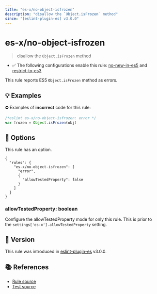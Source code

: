 ```yaml
---
title: "es-x/no-object-isfrozen"
description: "disallow the `Object.isFrozen` method"
since: "[eslint-plugin-es] v3.0.0"
---
```


# es-x/no-object-isfrozen
> disallow the `Object.isFrozen` method

- ✅ The following configurations enable this rule: [no-new-in-es5] and [restrict-to-es3]

This rule reports ES5 `Object.isFrozen` method as errors.

## 💡 Examples

⛔ Examples of **incorrect** code for this rule:

<eslint-playground type="bad">

```js
/*eslint es-x/no-object-isfrozen: error */
var frozen = Object.isFrozen(obj)
```

</eslint-playground>

## 🔧 Options

This rule has an option.

```jsonc
{
  "rules": {
    "es-x/no-object-isfrozen": [
      "error",
      {
        "allowTestedProperty": false
      }
    ]
  }
}
```

### allowTestedProperty: boolean

Configure the allowTestedProperty mode for only this rule.
This is prior to the `settings['es-x'].allowTestedProperty` setting.

## 🚀 Version

This rule was introduced in [eslint-plugin-es] v3.0.0.

[eslint-plugin-es]: https://github.com/mysticatea/eslint-plugin-es

## 📚 References

- [Rule source](https://github.com/eslint-community/eslint-plugin-es-x/blob/master/lib/rules/no-object-isfrozen.js)
- [Test source](https://github.com/eslint-community/eslint-plugin-es-x/blob/master/tests/lib/rules/no-object-isfrozen.js)

[no-new-in-es5]: ../configs/index.md#no-new-in-es5
[restrict-to-es3]: ../configs/index.md#restrict-to-es3
